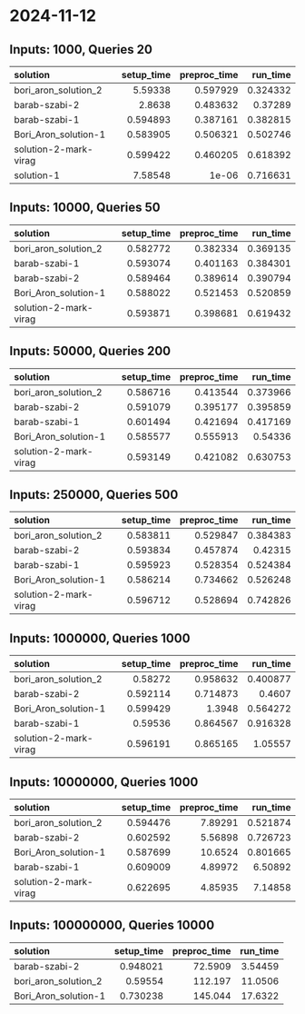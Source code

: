 # 2024-11-12

## Inputs: 1000, Queries 20

| solution              |   setup_time |   preproc_time |   run_time |
|:----------------------|-------------:|---------------:|-----------:|
| bori_aron_solution_2  |     5.59338  |       0.597929 |   0.324332 |
| barab-szabi-2         |     2.8638   |       0.483632 |   0.37289  |
| barab-szabi-1         |     0.594893 |       0.387161 |   0.382815 |
| Bori_Aron_solution-1  |     0.583905 |       0.506321 |   0.502746 |
| solution-2-mark-virag |     0.599422 |       0.460205 |   0.618392 |
| solution-1            |     7.58548  |       1e-06    |   0.716631 |

## Inputs: 10000, Queries 50

| solution              |   setup_time |   preproc_time |   run_time |
|:----------------------|-------------:|---------------:|-----------:|
| bori_aron_solution_2  |     0.582772 |       0.382334 |   0.369135 |
| barab-szabi-1         |     0.593074 |       0.401163 |   0.384301 |
| barab-szabi-2         |     0.589464 |       0.389614 |   0.390794 |
| Bori_Aron_solution-1  |     0.588022 |       0.521453 |   0.520859 |
| solution-2-mark-virag |     0.593871 |       0.398681 |   0.619432 |

## Inputs: 50000, Queries 200

| solution              |   setup_time |   preproc_time |   run_time |
|:----------------------|-------------:|---------------:|-----------:|
| bori_aron_solution_2  |     0.586716 |       0.413544 |   0.373966 |
| barab-szabi-2         |     0.591079 |       0.395177 |   0.395859 |
| barab-szabi-1         |     0.601494 |       0.421694 |   0.417169 |
| Bori_Aron_solution-1  |     0.585577 |       0.555913 |   0.54336  |
| solution-2-mark-virag |     0.593149 |       0.421082 |   0.630753 |

## Inputs: 250000, Queries 500

| solution              |   setup_time |   preproc_time |   run_time |
|:----------------------|-------------:|---------------:|-----------:|
| bori_aron_solution_2  |     0.583811 |       0.529847 |   0.384383 |
| barab-szabi-2         |     0.593834 |       0.457874 |   0.42315  |
| barab-szabi-1         |     0.595923 |       0.528354 |   0.524384 |
| Bori_Aron_solution-1  |     0.586214 |       0.734662 |   0.526248 |
| solution-2-mark-virag |     0.596712 |       0.528694 |   0.742826 |

## Inputs: 1000000, Queries 1000

| solution              |   setup_time |   preproc_time |   run_time |
|:----------------------|-------------:|---------------:|-----------:|
| bori_aron_solution_2  |     0.58272  |       0.958632 |   0.400877 |
| barab-szabi-2         |     0.592114 |       0.714873 |   0.4607   |
| Bori_Aron_solution-1  |     0.599429 |       1.3948   |   0.564272 |
| barab-szabi-1         |     0.59536  |       0.864567 |   0.916328 |
| solution-2-mark-virag |     0.596191 |       0.865165 |   1.05557  |

## Inputs: 10000000, Queries 1000

| solution              |   setup_time |   preproc_time |   run_time |
|:----------------------|-------------:|---------------:|-----------:|
| bori_aron_solution_2  |     0.594476 |        7.89291 |   0.521874 |
| barab-szabi-2         |     0.602592 |        5.56898 |   0.726723 |
| Bori_Aron_solution-1  |     0.587699 |       10.6524  |   0.801665 |
| barab-szabi-1         |     0.609009 |        4.89972 |   6.50892  |
| solution-2-mark-virag |     0.622695 |        4.85935 |   7.14858  |

## Inputs: 100000000, Queries 10000

| solution             |   setup_time |   preproc_time |   run_time |
|:---------------------|-------------:|---------------:|-----------:|
| barab-szabi-2        |     0.948021 |        72.5909 |    3.54459 |
| bori_aron_solution_2 |     0.59554  |       112.197  |   11.0506  |
| Bori_Aron_solution-1 |     0.730238 |       145.044  |   17.6322  |